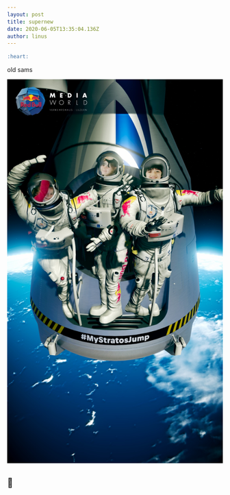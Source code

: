 ```yaml
---
layout: post
title: supernew
date: 2020-06-05T13:35:04.136Z
author: linus
---
```

```markdown
:heart:
```

old sams

![](/assets/uploads/my_stratos_jump.jpg)

## :trolleybus: